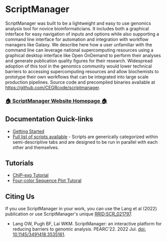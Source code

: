 # ScriptManager

ScriptManager was built to be a lightweight and easy to use genomics analysis tool for novice bioinformaticians. It includes both a graphical interface for easy navigation of inputs and options while also supporting a command line interface for automation and integration with workflow managers like Galaxy. We describe here how a user unfamiliar with the command line can leverage national supercomputing resources using a graphical desktop interface like Open OnDemand to perform their analyses and generate publication quality figures for their research. Widespread adoption of this tool in the genomics community would lower technical barriers to accessing supercomputing resources and allow biochemists to prototype their own workflows that can be integrated into large scale production pipelines. Source code and precompiled binaries available at https://github.com/CEGRcode/scriptmanager.

### [:house: ScriptManager Website Homepage :house:](https://pughlab.mbg.cornell.edu/scriptmanager-docs/)

## Documentation Quick-links
* [Getting Started](https://pughlab.mbg.cornell.edu/scriptmanager-docs/)
* [Full list of scripts available](https://pughlab.mbg.cornell.edu/scriptmanager-docs/docs/References/tool-index) - Scripts are generically categorized within semi-descriptive tabs and are designed to be run in parallel with each other and themselves.

## Tutorials
* [ChIP-exo Tutorial](https://pughlab.mbg.cornell.edu/scriptmanager-docs/docs/Tutorials/chipexo-tutorial)
* [Four-color Sequence Plot Tutoral](https://pughlab.mbg.cornell.edu/scriptmanager-docs/docs/Tutorials/genomic-features-tutorial)

## Citing Us
If you use ScriptManager in your work, you can use the Lang et al (2022) publication or use ScriptManager's unique [RRID:SCR_021797](https://scicrunch.org/resources/data/record/nlx_144509-1/SCR_021797/resolver?q=SCR_021797%2A&l=SCR_021797%2A&i=rrid:scr_021797).

* Lang OW, Pugh BF, Lai WKM. ScriptManager: an interactive platform for reducing barriers to genomic analysis. PEARC'22. 2022 Jul. [doi: 10.1145/3491418.3535161](https://dl.acm.org/doi/abs/10.1145/3491418.3535161).
